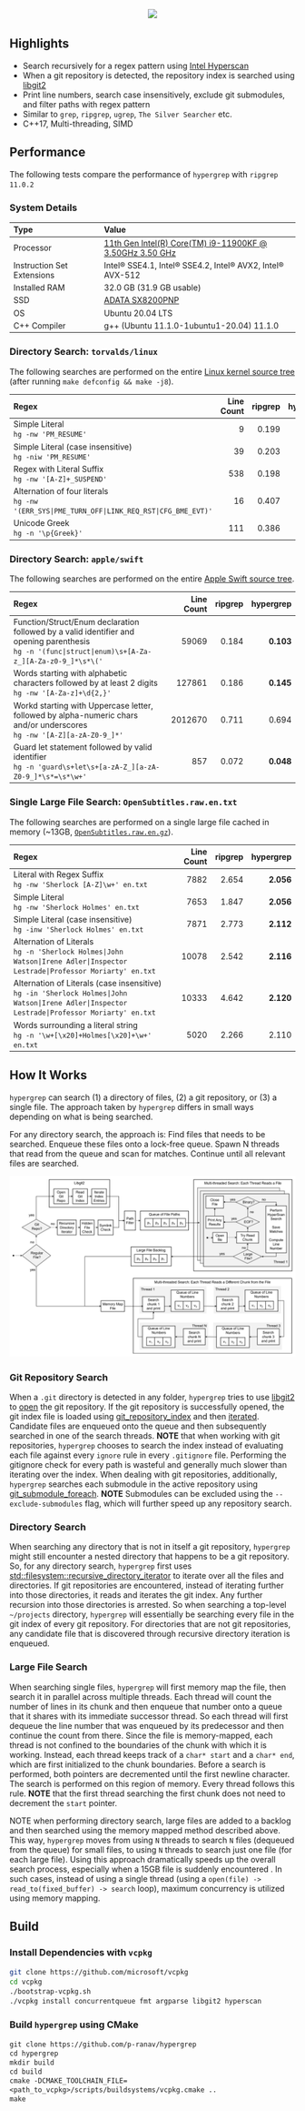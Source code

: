 <p align="center">
  <img height="100" src="https://github.com/p-ranav/hypergrep/assets/8450091/18aeff91-0c0b-4e1c-b7b9-628e377798e2"/>
</p>

## Highlights

* Search recursively for a regex pattern using [Intel Hyperscan](https://github.com/intel/hyperscan)
* When a git repository is detected, the repository index is searched using [libgit2](https://github.com/libgit2/libgit2)
* Print line numbers, search case insensitively, exclude git submodules, and filter paths with regex pattern  
* Similar to `grep`, `ripgrep`, `ugrep`, `The Silver Searcher` etc.
* C++17, Multi-threading, SIMD

## Performance

The following tests compare the performance of `hypergrep` with `ripgrep 11.0.2`

### System Details

| Type            | Value |
|:--------------- |:---- |
| Processor       | [11th Gen Intel(R) Core(TM) i9-11900KF @ 3.50GHz   3.50 GHz](https://ark.intel.com/content/www/us/en/ark/products/212321/intel-core-i911900kf-processor-16m-cache-up-to-5-30-ghz.html) |
| Instruction Set Extensions | Intel® SSE4.1, Intel® SSE4.2, Intel® AVX2, Intel® AVX-512 |
| Installed RAM   | 32.0 GB (31.9 GB usable) |
| SSD             | [ADATA SX8200PNP](https://www.adata.com/upload/downloadfile/Datasheet_XPG%20SX8200%20Pro_EN_20181017.pdf) |
| OS              | Ubuntu 20.04 LTS |
| C++ Compiler    | g++ (Ubuntu 11.1.0-1ubuntu1-20.04) 11.1.0 |

### Directory Search: `torvalds/linux`

The following searches are performed on the entire [Linux kernel source tree](https://github.com/torvalds/linux) (after running `make defconfig && make -j8`).

| Regex | Line Count | ripgrep | hypergrep |
| :---| ---:| ---:| ---:|
| Simple Literal<br/>`hg -nw 'PM_RESUME'` | 9 | 0.199 | **0.145** |
| Simple Literal (case insensitive)<br/>`hg -niw 'PM_RESUME'` | 39 | 0.203 | **0.145** |
| Regex with Literal Suffix<br/>`hg -nw '[A-Z]+_SUSPEND'` | 538 | 0.198 | **0.147** |
| Alternation of four literals<br/>`hg -nw '(ERR_SYS\|PME_TURN_OFF\|LINK_REQ_RST\|CFG_BME_EVT)'` | 16 | 0.407 | **0.153** |
| Unicode Greek<br/>`hg -n '\p{Greek}'` | 111 | 0.386 | **0.147** |

### Directory Search: `apple/swift`

The following searches are performed on the entire [Apple Swift source tree](https://github.com/apple/swift).

| Regex | Line Count | ripgrep | hypergrep |
| :---| ---:| ---:| ---:|
| Function/Struct/Enum declaration followed by a valid identifier and opening parenthesis<br/>`hg -n '(func\|struct\|enum)\s+[A-Za-z_][A-Za-z0-9_]*\s*\('` | 59069 | 0.184 | **0.103** |
| Words starting with alphabetic characters followed by at least 2 digits<br/>`hg -nw '[A-Za-z]+\d{2,}'` | 127861 | 0.186 | **0.145** |
| Workd starting with Uppercase letter, followed by alpha-numeric chars and/or underscores <br/>`hg -nw '[A-Z][a-zA-Z0-9_]*'` | 2012670 | 0.711 | 0.694 |
| Guard let statement followed by valid identifier<br/>`hg -n 'guard\s+let\s+[a-zA-Z_][a-zA-Z0-9_]*\s*=\s*\w+'` | 857 | 0.072 | **0.048** |

### Single Large File Search: `OpenSubtitles.raw.en.txt`

 The following searches are performed on a single large file cached in memory (~13GB, [`OpenSubtitles.raw.en.gz`](http://opus.nlpl.eu/download.php?f=OpenSubtitles/v2018/mono/OpenSubtitles.raw.en.gz)).

| Regex | Line Count | ripgrep | hypergrep |
| :---| ---:| ---:| ---:|
| Literal with Regex Suffix<br/>`hg -nw 'Sherlock [A-Z]\w+' en.txt` | 7882 | 2.654 | **2.056** |
| Simple Literal<br/>`hg -nw 'Sherlock Holmes' en.txt` | 7653 | 1.847 | **2.056** |
| Simple Literal (case insensitive)<br/>`hg -inw 'Sherlock Holmes' en.txt` | 7871 | 2.773 | **2.112** |
| Alternation of Literals<br/>`hg -n 'Sherlock Holmes\|John Watson\|Irene Adler\|Inspector Lestrade\|Professor Moriarty' en.txt` | 10078 | 2.542 | **2.116** |
| Alternation of Literals (case insensitive)<br/>`hg -in 'Sherlock Holmes\|John Watson\|Irene Adler\|Inspector Lestrade\|Professor Moriarty' en.txt` | 10333 | 4.642 | **2.120** |
| Words surrounding a literal string<br/>`hg -n '\w+[\x20]+Holmes[\x20]+\w+' en.txt` | 5020 | 2.266 | 2.110 |

## How It Works

`hypergrep` can search (1) a directory of files, (2) a git repository, or (3) a single file. The approach taken by `hypergrep` differs in small ways depending on what is being searched. 

For any directory search, the approach is: Find files that needs to be searched. Enqueue these files onto a lock-free queue. Spawn N threads that read from the queue and scan for matches. Continue until all relevant files are searched.  

![Workflow](doc/workflow.png)

### Git Repository Search

When a `.git` directory is detected in any folder, `hypergrep` tries to use [libgit2](https://libgit2.org/libgit2/#HEAD) to [open](https://libgit2.org/libgit2/#HEAD/group/repository/git_repository_open) the git repository. If the git repository is successfully opened, the git index file is loaded using [git_repository_index](https://libgit2.org/libgit2/#HEAD/group/repository/git_repository_index) and then [iterated](https://libgit2.org/libgit2/#HEAD/group/index/git_index_iterator_next). Candidate files are enqueued onto the queue and then subsequently searched in one of the search threads. **NOTE** that when working with git repositories, `hypergrep` chooses to search the index instead of evaluating each file against every `ignore` rule in every `.gitignore` file. Performing the gitignore check for every path is wasteful and generally much slower than iterating over the index. When dealing with git repositories, additionally, `hypergrep` searches each submodule in the active repository using [git_submodule_foreach](https://libgit2.org/libgit2/#HEAD/group/submodule/git_submodule_foreach). **NOTE** Submodules can be excluded using the  `--exclude-submodules` flag, which will further speed up any repository search.

### Directory Search

When searching any directory that is not in itself a git repository, `hypergrep` might still encounter a nested directory that happens to be a git repository. So, for any directory search, `hypergrep` first uses [std::filesystem::recursive_directory_iterator](https://en.cppreference.com/w/cpp/filesystem/recursive_directory_iterator) to iterate over all the files and directories. If git repositories are encountered, instead of iterating further into those directories, it reads and iterates the git index. Any further recursion into those directories is arrested. So when searching a top-level `~/projects` directory, `hypergrep` will essentially be searching every file in the git index of every git repository. For directories that are not git repositories, any candidate file that is discovered through recursive directory iteration is enqueued. 

### Large File Search

When searching single files, `hypergrep` will first memory map the file, then search it in parallel across multiple threads. Each thread will count the number of lines in its chunk and then enqueue that number onto a queue that it shares with its immediate successor thread. So each thread will first dequeue the line number that was enqueued by its predecessor and then continue the count from there. Since the file is memory-mapped, each thread is not confined to the boundaries of the chunk with which it is working. Instead, each thread keeps track of a `char* start` and a `char* end`, which are first initialized to the chunk boundaries. Before a search is performed, both pointers are decremented until the first newline character. The search is performed on this region of memory. Every thread follows this rule. **NOTE** that the first thread searching the first chunk does not need to decrement the `start` pointer. 

NOTE when performing directory search, large files are added to a backlog and then searched using the memory mapped method described above. This way, `hypergrep` moves from using `N` threads to search `N` files (dequeued from the queue) for small files, to using `N` threads to search just one file (for each large file). Using this approach dramatically speeds up the overall search process, especially when a 15GB file is suddenly encountered . In such cases, instead of using a single thread (using a `open(file) -> read_to(fixed_buffer) -> search` loop), maximum concurrency is utilized using memory mapping. 

## Build

### Install Dependencies with `vcpkg`

```bash
git clone https://github.com/microsoft/vcpkg
cd vcpkg
./bootstrap-vcpkg.sh
./vcpkg install concurrentqueue fmt argparse libgit2 hyperscan
```

### Build `hypergrep` using CMake

```
git clone https://github.com/p-ranav/hypergrep
cd hypergrep
mkdir build
cd build
cmake -DCMAKE_TOOLCHAIN_FILE=<path_to_vcpkg>/scripts/buildsystems/vcpkg.cmake ..
make
```
